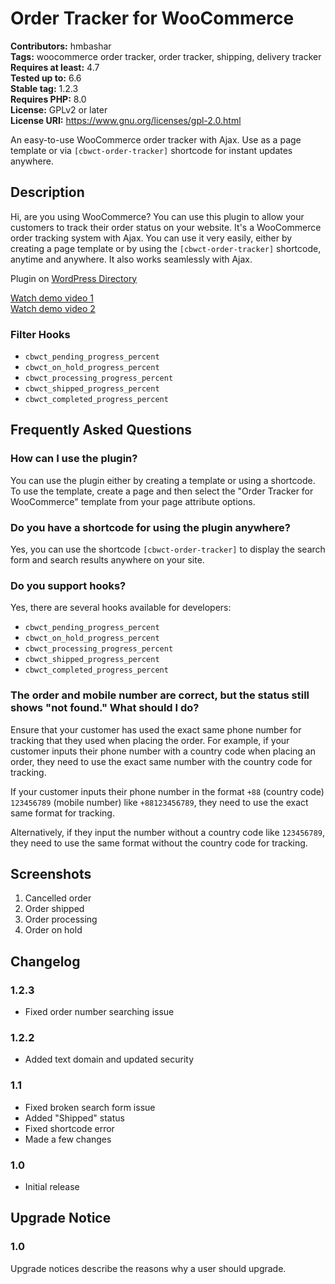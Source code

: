 # Order Tracker for WooCommerce

**Contributors:** hmbashar  
**Tags:** woocommerce order tracker, order tracker, shipping, delivery tracker  
**Requires at least:** 4.7  
**Tested up to:** 6.6  
**Stable tag:** 1.2.3  
**Requires PHP:** 8.0  
**License:** GPLv2 or later  
**License URI:** https://www.gnu.org/licenses/gpl-2.0.html  

An easy-to-use WooCommerce order tracker with Ajax. Use as a page template or via `[cbwct-order-tracker]` shortcode for instant updates anywhere.

## Description

Hi, are you using WooCommerce? You can use this plugin to allow your customers to track their order status on your website. It's a WooCommerce order tracking system with Ajax. You can use it very easily, either by creating a page template or by using the `[cbwct-order-tracker]` shortcode, anytime and anywhere. It also works seamlessly with Ajax.

Plugin on [WordPress Directory](https://wordpress.org/plugins/wc-order-tracker)

[Watch demo video 1](https://www.youtube.com/watch?v=FfE7GuqwlbA)  
[Watch demo video 2](https://www.youtube.com/watch?v=PojzV-wmLpw)

### Filter Hooks

- `cbwct_pending_progress_percent`
- `cbwct_on_hold_progress_percent`
- `cbwct_processing_progress_percent`
- `cbwct_shipped_progress_percent`
- `cbwct_completed_progress_percent`

## Frequently Asked Questions

### How can I use the plugin?

You can use the plugin either by creating a template or using a shortcode. To use the template, create a page and then select the "Order Tracker for WooCommerce" template from your page attribute options.

### Do you have a shortcode for using the plugin anywhere?

Yes, you can use the shortcode `[cbwct-order-tracker]` to display the search form and search results anywhere on your site.

### Do you support hooks?

Yes, there are several hooks available for developers:

- `cbwct_pending_progress_percent`
- `cbwct_on_hold_progress_percent`
- `cbwct_processing_progress_percent`
- `cbwct_shipped_progress_percent`
- `cbwct_completed_progress_percent`

### The order and mobile number are correct, but the status still shows "not found." What should I do?

Ensure that your customer has used the exact same phone number for tracking that they used when placing the order. For example, if your customer inputs their phone number with a country code when placing an order, they need to use the exact same number with the country code for tracking.

If your customer inputs their phone number in the format `+88` (country code) `123456789` (mobile number) like `+88123456789`, they need to use the exact same format for tracking.

Alternatively, if they input the number without a country code like `123456789`, they need to use the same format without the country code for tracking.

## Screenshots

1. Cancelled order
2. Order shipped
3. Order processing
4. Order on hold

## Changelog

### 1.2.3

- Fixed order number searching issue

### 1.2.2

- Added text domain and updated security

### 1.1

- Fixed broken search form issue
- Added "Shipped" status
- Fixed shortcode error
- Made a few changes

### 1.0

- Initial release

## Upgrade Notice

### 1.0

Upgrade notices describe the reasons why a user should upgrade.
